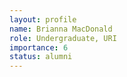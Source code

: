 ```yaml
---
layout: profile
name: Brianna MacDonald
role: Undergraduate, URI
importance: 6
status: alumni
---
```



<!-- img: /img/
github: username
website: http://name.com -->
